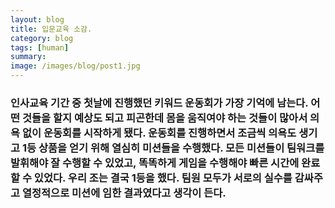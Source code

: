 ```yaml
---
layout: blog
title: 입문교육 소감.
category: blog
tags: [human]  
summary: 
image: /images/blog/post1.jpg
---
```


### 인사교육 기간 중 첫날에 진행했던 키워드 운동회가 가장 기억에 남는다. 어떤 것들을 할지 예상도 되고 피곤한데 몸을 움직여야 하는 것들이 많아서 의욕 없이 운동회를 시작하게 됐다. 운동회를 진행하면서 조금씩 의욕도 생기고 1등 상품을 얻기 위해 열심히 미션들을 수행했다. 모든 미션들이 팀워크를 발휘해야 잘 수행할 수 있었고, 똑똑하게 게임을 수행해야 빠른 시간에 완료할 수 있었다. 우리 조는 결국 1등을 했다. 팀원 모두가 서로의 실수를 감싸주고 열정적으로 미션에 임한 결과였다고 생각이 든다.
